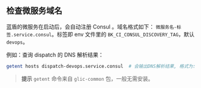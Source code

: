 ## 检查微服务域名

蓝盾的微服务在启动后，会自动注册 Consul 。域名格式如下： `微服务名-标签.service.consul`。标签即 env 文件里的 `BK_CI_CONSUL_DISCOVERY_TAG`，默认 `devops`。

例如：查询 dispatch 的 DNS 解析结果：
```bash
getent hosts dispatch-devops.service.consul  # 会输出DNS解析结果, 格式为: IP  域名. 如果无输出, 则说明无解析, 需要检查对应服务是否正常.
```
>**提示**
>`getent` 命令来自 `glic-common` 包，一般无需安装。
